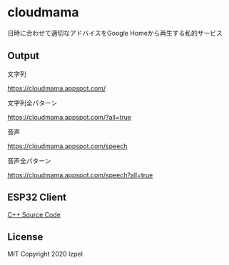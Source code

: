 # cloudmama

日時に合わせて適切なアドバイスをGoogle Homeから再生する私的サービス

## Output

文字列

https://cloudmama.appspot.com/

文字列全パターン

https://cloudmama.appspot.com/?all=true

音声

https://cloudmama.appspot.com/speech

音声全パターン

https://cloudmama.appspot.com/speech?all=true

## ESP32 Client

[C++ Source Code](esp32.c)

## License
MIT Copyright 2020 lzpel